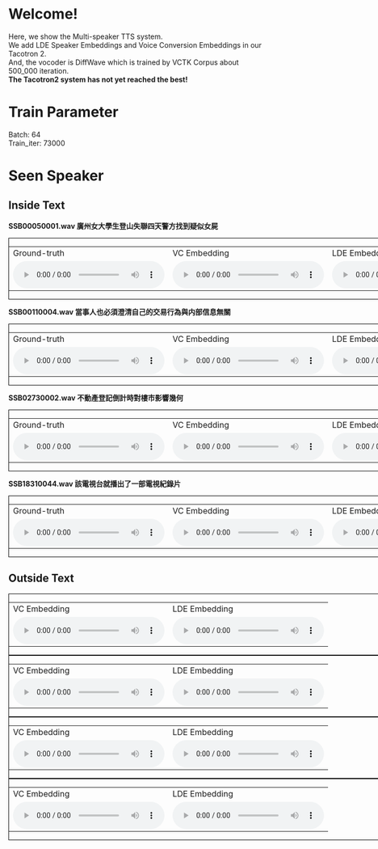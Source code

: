 # Welcome!

Here, we show the Multi-speaker TTS system.<br>
We add LDE Speaker Embeddings and Voice Conversion Embeddings in our Tacotron 2.<br>
And, the vocoder is DiffWave which is trained by VCTK Corpus about 500_000 iteration.
<br>
<b>The Tacotron2 system has not yet reached the best! </b>

# Train Parameter
Batch: 64
<br>
Train_iter: 73000

# Seen Speaker
## Inside Text

<b>SSB00050001.wav 廣州女大學生登山失聯四天警方找到疑似女屍</b>
<div style="border:1px black solid;width:1002px;">
    <table>
        <tr>
            <td> Ground-truth</td>
            <td> VC Embedding</td>
            <td> LDE Embedding</td>
        </tr>
        <tr>
            <td>        
                <audio controls>
                    <source src="audio/SSB00050001.wav" type="audio/wav">
                </audio>
            </td>
            <td>
                <audio controls>
                    <source src="audio/vc_73000_5_廣州女大學生登山失聯四天警方找到疑似女屍.wav" type="audio/wav">
                </audio> 
            </td>
            <td>
                <audio controls>
                    <source src="audio/lde_73000_5_廣州女大學生登山失聯四天警方找到疑似女屍.wav" type="audio/wav">
                </audio>
            </td>
        </tr>
    </table>
</div>

<b>SSB00110004.wav 當事人也必須澄清自己的交易行為與内部信息無關</b>
<div style="border:1px black solid;width:1002px;">
    <table>
        <tr>
            <td> Ground-truth</td>
            <td> VC Embedding</td>
            <td> LDE Embedding</td>
        </tr>
        <tr>
            <td>
                <audio controls>
                    <source src="audio/SSB00110004.wav" type="audio/wav">
                </audio>
            </td>
            <td>
                <audio controls>
                    <source src="audio/vc_99000_11_當事人也必須澄清自己的交易行為與内部信息無關.wav" type="audio/wav">
                </audio> 
            </td>
            <td>
                <audio controls>
                    <source src="audio/lde_73000_11_當事人也必須澄清自己的交易行為與内部信息無關.wav" type="audio/wav">
                </audio>
            </td>
        </tr>
    </table>
</div>

<b>SSB02730002.wav 不動產登記倒計時對樓市影響幾何</b>
<div style="border:1px black solid;width:1002px;">
    <table>
        <tr>
            <td> Ground-truth</td>
            <td> VC Embedding</td>
            <td> LDE Embedding</td>
        </tr>
        <tr>
            <td>
                <audio controls>
                    <source src="audio/SSB02730002.wav" type="audio/wav">
                </audio>
            </td>
            <td>
                <audio controls>
                    <source src="audio/vc_99000_273_不動產登記倒計時對樓市影響幾何.wav" type="audio/wav">
                </audio> 
            </td>
            <td>
                <audio controls>
                    <source src="audio/lde_73000_273_不動產登記倒計時對樓市影響幾何.wav" type="audio/wav">
                </audio>
            </td>
        </tr>
    </table>
</div>

<b>SSB18310044.wav 該電視台就播出了一部電視紀錄片</b>
<div style="border:1px black solid;width:1002px;">
    <table>
        <tr>
            <td> Ground-truth</td>
            <td> VC Embedding</td>
            <td> LDE Embedding</td>
        </tr>
        <tr>
            <td>
                <audio controls>
                    <source src="audio/SSB18310044.wav" type="audio/wav">
                </audio>
            </td>
            <td>
                <audio controls>
                    <source src="audio/vc_99000_1831_該電視台就播出了一部電視紀錄片.wav" type="audio/wav">
                </audio> 
            </td>
            <td>
                <audio controls>
                    <source src="audio/lde_73000_1831_該電視台就播出了一部電視紀錄片.wav" type="audio/wav">
                </audio>
            </td>
        </tr>
    </table>
</div>


## Outside Text


<div style="border:1px black solid;width:1002px;">
    <table>
        <tr>
            <td> VC Embedding</td>
            <td> LDE Embedding</td>
        </tr>
        <tr>
            <td>
                <audio controls>
                    <source src="audio/vc_99000_5_廣州女大學生登山失聯四天警方找到疑似女屍.wav" type="audio/wav">
                </audio> 
            </td>
            <td>
                <audio controls>
                    <source src="audio/lde_73000_5_廣州女大學生登山失聯四天警方找到疑似女屍.wav" type="audio/wav">
                </audio>
            </td>
        </tr>
    </table>
</div>

<div style="border:1px black solid;width:1002px;">
    <table>
        <tr>
            <td> VC Embedding</td>
            <td> LDE Embedding</td>
        </tr>
        <tr>
            <td>
                <audio controls>
                    <source src="audio/vc_99000_11_當事人也必須澄清自己的交易行為與内部信息無關.wav" type="audio/wav">
                </audio> 
            </td>
            <td>
                <audio controls>
                    <source src="audio/lde_73000_11_當事人也必須澄清自己的交易行為與内部信息無關.wav" type="audio/wav">
                </audio>
            </td>
        </tr>
    </table>
</div>

<div style="border:1px black solid;width:1002px;">
    <table>
        <tr>
            <td> VC Embedding</td>
            <td> LDE Embedding</td>
        </tr>
        <tr>
            <td>
                <audio controls>
                    <source src="audio/vc_99000_273_不動產登記倒計時對樓市影響幾何.wav" type="audio/wav">
                </audio> 
            </td>
            <td>
                <audio controls>
                    <source src="audio/lde_73000_273_不動產登記倒計時對樓市影響幾何.wav" type="audio/wav">
                </audio>
            </td>
        </tr>
    </table>
</div>

<div style="border:1px black solid;width:1002px;">
    <table>
        <tr>
            <td> VC Embedding</td>
            <td> LDE Embedding</td>
        </tr>
        <tr>
            <td>
                <audio controls>
                    <source src="audio/vc_99000_1831_該電視台就播出了一部電視紀錄片.wav" type="audio/wav">
                </audio> 
            </td>
            <td>
                <audio controls>
                    <source src="audio/lde_73000_1831_該電視台就播出了一部電視紀錄片.wav" type="audio/wav">
                </audio>
            </td>
        </tr>
    </table>
</div>
